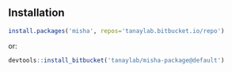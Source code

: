 Installation
------------
``` r
install.packages('misha', repos='tanaylab.bitbucket.io/repo')
```

or:

``` r
devtools::install_bitbucket('tanaylab/misha-package@default')
```